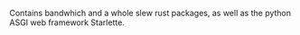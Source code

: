 Contains bandwhich and a whole slew rust packages, as well as the python 
ASGI web framework Starlette.
